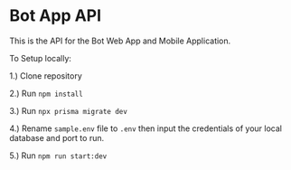
# Bot App API

This is the API for the Bot Web App and Mobile Application.

To Setup locally:

1.) Clone repository

2.) Run `npm install`

3.) Run `npx prisma migrate dev`

4.) Rename `sample.env` file to `.env` then input the credentials of your local database and port to run.

5.) Run `npm run start:dev`

